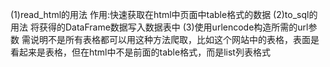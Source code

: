 (1)read_html的用法
作用:快速获取在html中页面中table格式的数据
(2)to_sql的用法
将获得的DataFrame数据写入数据表中
(3)使用urlencode构造所需的url参数
需说明不是所有表格都可以用这种方法爬取，比如这个网站中的表格，表面是看起来是表格，但在html中不是前面的table格式，而是list列表格式
